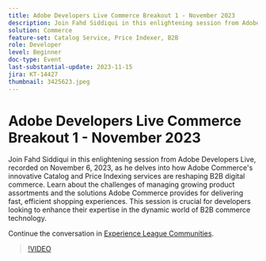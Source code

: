 ```yaml
---
title: Adobe Developers Live Commerce Breakout 1 - November 2023
description: Join Fahd Siddiqui in this enlightening session from Adobe Developers Live, recorded on November 6, 2023, as he delves into how Adobe Commerce's innovative Catalog and Price Indexing services are reshaping B2B digital commerce. Learn about the challenges of managing growing product assortments and the solutions Adobe Commerce provides for delivering fast, efficient shopping experiences. This session is crucial for developers looking to enhance their expertise in the dynamic world of B2B commerce technology.
solution: Commerce
feature-set: Catalog Service, Price Indexer, B2B
role: Developer
level: Beginner
doc-type: Event
last-substantial-update: 2023-11-15
jira: KT-14427
thumbnail: 3425623.jpeg
---
```


# Adobe Developers Live Commerce Breakout 1 - November 2023

Join Fahd Siddiqui in this enlightening session from Adobe Developers Live, recorded on November 6, 2023, as he delves into how Adobe Commerce's innovative Catalog and Price Indexing services are reshaping B2B digital commerce. Learn about the challenges of managing growing product assortments and the solutions Adobe Commerce provides for delivering fast, efficient shopping experiences. This session is crucial for developers looking to enhance their expertise in the dynamic world of B2B commerce technology.

Continue the conversation in [Experience League Communities](https://adobe.ly/3rJfZcN).

>[!VIDEO](https://video.tv.adobe.com/v/3425623/?learn=on)